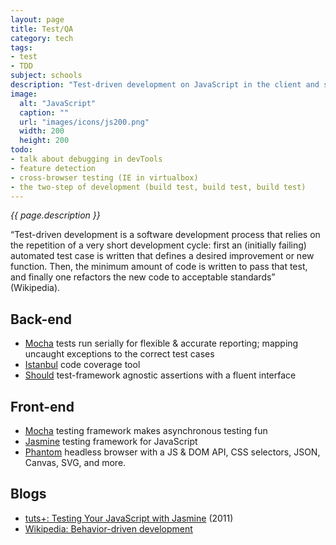 ```yaml
---
layout: page
title: Test/QA
category: tech
tags:
- test
- TDD
subject: schools
description: "Test-driven development on JavaScript in the client and server"
image:
  alt: "JavaScript"
  caption: ""
  url: "images/icons/js200.png"
  width: 200
  height: 200
todo:
- talk about debugging in devTools
- feature detection
- cross-browser testing (IE in virtualbox)
- the two-step of development (build test, build test, build test)
---
```


_{{ page.description }}_

“Test-driven development is a software development process that relies on the repetition of a very short development cycle: first an (initially failing) automated test case is written that defines a desired improvement or new function. Then, the minimum amount of code is written to pass that test, and finally one refactors the new code to acceptable standards” (Wikipedia).

Back-end
-------------
* [Mocha](https://mochajs.org/) tests run serially for flexible & accurate reporting; mapping uncaught exceptions to the correct test cases
* [Istanbul](https://www.npmjs.com/package/istanbul) code coverage tool
* [Should](https://www.npmjs.com/package/should) test-framework agnostic assertions with a fluent interface

Front-end
-----------------
* [Mocha](https://mochajs.org/) testing framework makes asynchronous testing fun
* [Jasmine](https://github.com/jasmine/jasmine) testing framework for JavaScript
* [Phantom](http://phantomjs.org/) headless browser with a JS & DOM API, CSS selectors, JSON, Canvas, SVG, and more.

Blogs
-----
* [tuts+: Testing Your JavaScript with Jasmine](http://code.tutsplus.com/tutorials/testing-your-javascript-with-jasmine--net-21229) (2011)
* [Wikipedia: Behavior-driven development](https://en.wikipedia.org/wiki/Behavior-driven_development)
